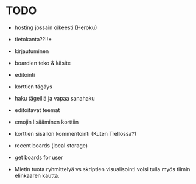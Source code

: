 # TODO

- hosting jossain oikeesti (Heroku)
- tietokanta??!!+
- kirjautuminen
- boardien teko & käsite
- editointi
- korttien tägäys
- haku tägeillä ja vapaa sanahaku
- editoitavat teemat
- emojin lisääminen korttiin
- korttien sisällön kommentointi (Kuten Trellossa?)
- recent boards (local storage)
- get boards for user

- Mietin tuota ryhmittelyä vs skriptien visualisointi voisi tulla myös tiimin elinkaaren kautta.
